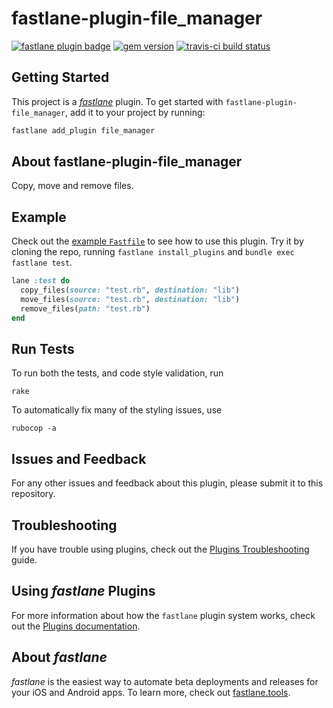 # fastlane-plugin-file_manager

[![fastlane plugin badge](https://rawcdn.githack.com/fastlane/fastlane/master/fastlane/assets/plugin-badge.svg)](https://rubygems.org/gems/fastlane-plugin-file_manager)
[![gem version](https://img.shields.io/gem/v/fastlane-plugin-file_manager.svg)](https://rubygems.org/gems/fastlane-plugin-file_manager)
[![travis-ci build status](https://travis-ci.com/jasonnam/fastlane-plugin-file_manager.svg?branch=master)](https://travis-ci.com/jasonnam/fastlane-plugin-file_manager)

## Getting Started

This project is a [_fastlane_](https://github.com/fastlane/fastlane) plugin. To get started with `fastlane-plugin-file_manager`, add it to your project by running:

```bash
fastlane add_plugin file_manager
```

## About fastlane-plugin-file_manager

Copy, move and remove files.

## Example

Check out the [example `Fastfile`](fastlane/Fastfile) to see how to use this plugin. Try it by cloning the repo, running `fastlane install_plugins` and `bundle exec fastlane test`.

```ruby
lane :test do
  copy_files(source: "test.rb", destination: "lib")
  move_files(source: "test.rb", destination: "lib")
  remove_files(path: "test.rb")
end
```

## Run Tests

To run both the tests, and code style validation, run

```
rake
```

To automatically fix many of the styling issues, use
```
rubocop -a
```

## Issues and Feedback

For any other issues and feedback about this plugin, please submit it to this repository.

## Troubleshooting

If you have trouble using plugins, check out the [Plugins Troubleshooting](https://docs.fastlane.tools/plugins/plugins-troubleshooting/) guide.

## Using _fastlane_ Plugins

For more information about how the `fastlane` plugin system works, check out the [Plugins documentation](https://docs.fastlane.tools/plugins/create-plugin/).

## About _fastlane_

_fastlane_ is the easiest way to automate beta deployments and releases for your iOS and Android apps. To learn more, check out [fastlane.tools](https://fastlane.tools).
